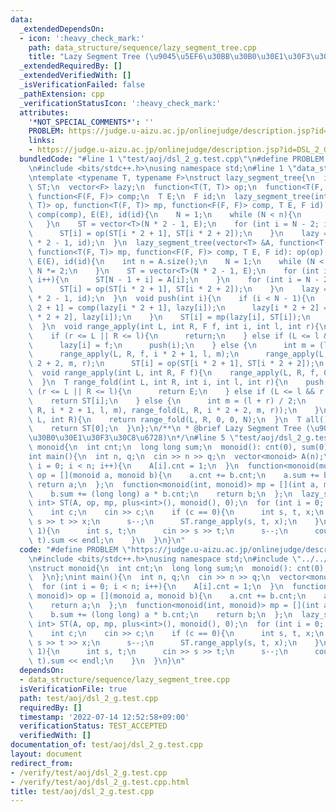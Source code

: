 ```yaml
---
data:
  _extendedDependsOn:
  - icon: ':heavy_check_mark:'
    path: data_structure/sequence/lazy_segment_tree.cpp
    title: "Lazy Segment Tree (\u9045\u5EF6\u30BB\u30B0\u30E1\u30F3\u30C8\u6728)"
  _extendedRequiredBy: []
  _extendedVerifiedWith: []
  _isVerificationFailed: false
  _pathExtension: cpp
  _verificationStatusIcon: ':heavy_check_mark:'
  attributes:
    '*NOT_SPECIAL_COMMENTS*': ''
    PROBLEM: https://judge.u-aizu.ac.jp/onlinejudge/description.jsp?id=DSL_2_G
    links:
    - https://judge.u-aizu.ac.jp/onlinejudge/description.jsp?id=DSL_2_G
  bundledCode: "#line 1 \"test/aoj/dsl_2_g.test.cpp\"\n#define PROBLEM \"https://judge.u-aizu.ac.jp/onlinejudge/description.jsp?id=DSL_2_G\"\
    \n#include <bits/stdc++.h>\nusing namespace std;\n#line 1 \"data_structure/sequence/lazy_segment_tree.cpp\"\
    \ntemplate <typename T, typename F>\nstruct lazy_segment_tree{\n  int N;\n  vector<T>\
    \ ST;\n  vector<F> lazy;\n  function<T(T, T)> op;\n  function<T(F, T)> mp;\n \
    \ function<F(F, F)> comp;\n  T E;\n  F id;\n  lazy_segment_tree(int n, function<T(T,\
    \ T)> op, function<T(F, T)> mp, function<F(F, F)> comp, T E, F id): op(op), mp(mp),\
    \ comp(comp), E(E), id(id){\n    N = 1;\n    while (N < n){\n      N *= 2;\n \
    \   }\n    ST = vector<T>(N * 2 - 1, E);\n    for (int i = N - 2; i >= 0; i--){\n\
    \      ST[i] = op(ST[i * 2 + 1], ST[i * 2 + 2]);\n    }\n    lazy = vector<F>(N\
    \ * 2 - 1, id);\n  }\n  lazy_segment_tree(vector<T> &A, function<T(T, T)> op,\
    \ function<T(F, T)> mp, function<F(F, F)> comp, T E, F id): op(op), mp(mp), comp(comp),\
    \ E(E), id(id){\n    int n = A.size();\n    N = 1;\n    while (N < n){\n     \
    \ N *= 2;\n    }\n    ST = vector<T>(N * 2 - 1, E);\n    for (int i = 0; i < n;\
    \ i++){\n      ST[N - 1 + i] = A[i];\n    }\n    for (int i = N - 2; i >= 0; i--){\n\
    \      ST[i] = op(ST[i * 2 + 1], ST[i * 2 + 2]);\n    }\n    lazy = vector<F>(N\
    \ * 2 - 1, id);\n  }\n  void push(int i){\n    if (i < N - 1){\n      lazy[i *\
    \ 2 + 1] = comp(lazy[i * 2 + 1], lazy[i]);\n      lazy[i * 2 + 2] = comp(lazy[i\
    \ * 2 + 2], lazy[i]);\n    }\n    ST[i] = mp(lazy[i], ST[i]);\n    lazy[i] = id;\n\
    \  }\n  void range_apply(int L, int R, F f, int i, int l, int r){\n    push(i);\n\
    \    if (r <= L || R <= l){\n      return;\n    } else if (L <= l && r <= R){\n\
    \      lazy[i] = f;\n      push(i);\n    } else {\n      int m = (l + r) / 2;\n\
    \      range_apply(L, R, f, i * 2 + 1, l, m);\n      range_apply(L, R, f, i *\
    \ 2 + 2, m, r);\n      ST[i] = op(ST[i * 2 + 1], ST[i * 2 + 2]);\n    }\n  }\n\
    \  void range_apply(int L, int R, F f){\n    range_apply(L, R, f, 0, 0, N);\n\
    \  }\n  T range_fold(int L, int R, int i, int l, int r){\n    push(i);\n    if\
    \ (r <= L || R <= l){\n      return E;\n    } else if (L <= l && r <= R){\n  \
    \    return ST[i];\n    } else {\n      int m = (l + r) / 2;\n      return op(range_fold(L,\
    \ R, i * 2 + 1, l, m), range_fold(L, R, i * 2 + 2, m, r));\n    }\n  }\n  T range_fold(int\
    \ L, int R){\n    return range_fold(L, R, 0, 0, N);\n  }\n  T all(){\n    push(0);\n\
    \    return ST[0];\n  }\n};\n/**\n * @brief Lazy Segment Tree (\u9045\u5EF6\u30BB\
    \u30B0\u30E1\u30F3\u30C8\u6728)\n*/\n#line 5 \"test/aoj/dsl_2_g.test.cpp\"\nstruct\
    \ monoid{\n  int cnt;\n  long long sum;\n  monoid(): cnt(0), sum(0){\n  }\n};\n\
    int main(){\n  int n, q;\n  cin >> n >> q;\n  vector<monoid> A(n);\n  for (int\
    \ i = 0; i < n; i++){\n    A[i].cnt = 1;\n  }\n  function<monoid(monoid, monoid)>\
    \ op = [](monoid a, monoid b){\n    a.cnt += b.cnt;\n    a.sum += b.sum;\n   \
    \ return a;\n  };\n  function<monoid(int, monoid)> mp = [](int a, monoid b){\n\
    \    b.sum += (long long) a * b.cnt;\n    return b;\n  };\n  lazy_segment_tree<monoid,\
    \ int> ST(A, op, mp, plus<int>(), monoid(), 0);\n  for (int i = 0; i < q; i++){\n\
    \    int c;\n    cin >> c;\n    if (c == 0){\n      int s, t, x;\n      cin >>\
    \ s >> t >> x;\n      s--;\n      ST.range_apply(s, t, x);\n    }\n    if (c ==\
    \ 1){\n      int s, t;\n      cin >> s >> t;\n      s--;\n      cout << ST.range_fold(s,\
    \ t).sum << endl;\n    }\n  }\n}\n"
  code: "#define PROBLEM \"https://judge.u-aizu.ac.jp/onlinejudge/description.jsp?id=DSL_2_G\"\
    \n#include <bits/stdc++.h>\nusing namespace std;\n#include \"../../data_structure/sequence/lazy_segment_tree.cpp\"\
    \nstruct monoid{\n  int cnt;\n  long long sum;\n  monoid(): cnt(0), sum(0){\n\
    \  }\n};\nint main(){\n  int n, q;\n  cin >> n >> q;\n  vector<monoid> A(n);\n\
    \  for (int i = 0; i < n; i++){\n    A[i].cnt = 1;\n  }\n  function<monoid(monoid,\
    \ monoid)> op = [](monoid a, monoid b){\n    a.cnt += b.cnt;\n    a.sum += b.sum;\n\
    \    return a;\n  };\n  function<monoid(int, monoid)> mp = [](int a, monoid b){\n\
    \    b.sum += (long long) a * b.cnt;\n    return b;\n  };\n  lazy_segment_tree<monoid,\
    \ int> ST(A, op, mp, plus<int>(), monoid(), 0);\n  for (int i = 0; i < q; i++){\n\
    \    int c;\n    cin >> c;\n    if (c == 0){\n      int s, t, x;\n      cin >>\
    \ s >> t >> x;\n      s--;\n      ST.range_apply(s, t, x);\n    }\n    if (c ==\
    \ 1){\n      int s, t;\n      cin >> s >> t;\n      s--;\n      cout << ST.range_fold(s,\
    \ t).sum << endl;\n    }\n  }\n}\n"
  dependsOn:
  - data_structure/sequence/lazy_segment_tree.cpp
  isVerificationFile: true
  path: test/aoj/dsl_2_g.test.cpp
  requiredBy: []
  timestamp: '2022-07-14 12:52:58+09:00'
  verificationStatus: TEST_ACCEPTED
  verifiedWith: []
documentation_of: test/aoj/dsl_2_g.test.cpp
layout: document
redirect_from:
- /verify/test/aoj/dsl_2_g.test.cpp
- /verify/test/aoj/dsl_2_g.test.cpp.html
title: test/aoj/dsl_2_g.test.cpp
---
```

